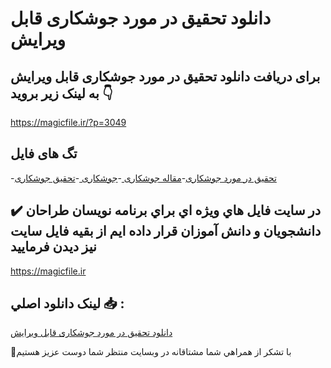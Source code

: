 # دانلود تحقیق در مورد جوشکاری قابل ویرایش

## برای دریافت دانلود تحقیق در مورد جوشکاری قابل ویرایش به لینک زیر بروید 👇

https://magicfile.ir/?p=3049

## تگ های فایل

-[تحقیق در مورد جوشکاری](https://magicfile.ir/product/%d8%aa%d8%ad%d9%82%db%8c%d9%82-%d8%af%d8%b1-%d9%85%d9%88%d8%b1%d8%af-%d8%ac%d9%88%d8%b4%da%a9%d8%a7%d8%b1%db%8c/)-[مقاله جوشکاری ](https://magicfile.ir/product/%d8%aa%d8%ad%d9%82%db%8c%d9%82-%d8%af%d8%b1-%d9%85%d9%88%d8%b1%d8%af-%d8%ac%d9%88%d8%b4%da%a9%d8%a7%d8%b1%db%8c/)-[جوشکاری ](https://magicfile.ir/product/%d8%aa%d8%ad%d9%82%db%8c%d9%82-%d8%af%d8%b1-%d9%85%d9%88%d8%b1%d8%af-%d8%ac%d9%88%d8%b4%da%a9%d8%a7%d8%b1%db%8c/)-[تحقیق جوشکاری ](https://magicfile.ir/product/%d8%aa%d8%ad%d9%82%db%8c%d9%82-%d8%af%d8%b1-%d9%85%d9%88%d8%b1%d8%af-%d8%ac%d9%88%d8%b4%da%a9%d8%a7%d8%b1%db%8c/)

## ✔️ در سايت فايل هاي ويژه اي براي برنامه نويسان طراحان دانشجويان و دانش آموزان قرار داده ايم از بقيه فايل سايت نيز ديدن فرماييد

https://magicfile.ir


## لينک دانلود اصلي 📥 :

[دانلود تحقیق در مورد جوشکاری قابل ویرایش](https://magicfile.ir/product/%d8%aa%d8%ad%d9%82%db%8c%d9%82-%d8%af%d8%b1-%d9%85%d9%88%d8%b1%d8%af-%d8%ac%d9%88%d8%b4%da%a9%d8%a7%d8%b1%db%8c/) 


🙏با تشکر از همراهي شما مشتاقانه در وبسایت منتظر شما دوست عزیز هستیم

